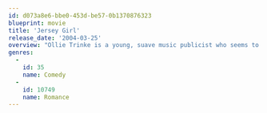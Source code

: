 ```yaml
---
id: d073a8e6-bbe0-453d-be57-0b1370876323
blueprint: movie
title: 'Jersey Girl'
release_date: '2004-03-25'
overview: "Ollie Trinke is a young, suave music publicist who seems to have it all, with a new wife and a baby on the way. But life deals him a bum hand when he's suddenly faced with single fatherhood, a defunct career and having to move in with his father. To bounce back, it takes a new love and the courage instilled in him by his daughter."
genres:
  -
    id: 35
    name: Comedy
  -
    id: 10749
    name: Romance
---
```

